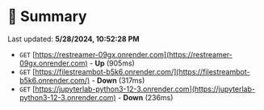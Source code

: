 # 📖 Summary
Last updated: **5/28/2024, 10:52:28 PM**

- `GET` [https://restreamer-09gx.onrender.com](https://restreamer-09gx.onrender.com) - **Up** (905ms)
- `GET` [https://filestreambot-b5k6.onrender.com/](https://filestreambot-b5k6.onrender.com/) - **Down** (317ms)
- `GET` [https://jupyterlab-python3-12-3.onrender.com](https://jupyterlab-python3-12-3.onrender.com) - **Down** (236ms)
